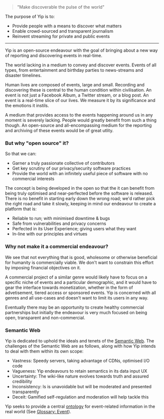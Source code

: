 > "Make discoverable the pulse of the world"

The purpose of Yip is to:

 * Provide people with a means to discover what matters
 * Enable crowd-sourced and transparent journalism
 * Reinvent streaming for private and public events

---

Yip is an open-source endeavour with the goal of bringing about a new way of reporting and discovering events in real-time.

The world lacking in a medium to convey and discover events. Events of all types, from entertainment and birthday parties to news-streams and disaster timelines.

Human lives are composed of events, large and small. Recording and discovering these is central to the human condition within civilisation. An event is not just a Facebook Album, a Twitter stream, or a blog post. An event is a real-time slice of our lives. We measure it by its significance and the emotions it instils.

A medium that provides access to the events happening around us in any moment is severely lacking. People would greatly benefit from such a thing though. An open-source and all-encompassing medium for the reporting and archiving of these events would be of great utlity.

### But why "open source" it?

So that we can:

 * Garner a truly passionate collective of contributors
 * Get key scrutiny of our privacy/security software practices
 * Provide the world with an infinitely useful piece of software with no commercial interests
 
The concept is being developed in the open so that the it can benefit from being truly optimised and near-perfected before the software is released. There is no benefit in starting early down the wrong road; we'd rather pick the right road and take it slowly, keeping in mind our endeavour to create a platform that is:

 * Reliable to run; with minimised downtime & bugs
 * Safe from vulnerabilities and privacy concerns
 * Perfected in its User Experience; giving users what they want
 * In-line with our principles and virtues

### Why not make it a commercial endeavour?

We see that not everything that is good, wholesome or otherwise beneficial for humanity is commercially viable. We don't want to constrain this effort by imposing financial objectives on it.

A commercial project of a similar genre would likely have to focus on a specific niche of events and a particular demographic, and it would have to gear the interface towards monetization, whether in the form of advetisement, tiered access or sponsored events. Yip is concerned with all genres and all use-cases and doesn't want to limit its users in any way.

Eventually there may be an opportunity to create healthy commercial partnerships but initially the endeavour is very much focused on being open, transparent and non-commercial.

### Semantic Web

Yip is dedicated to uphold the ideals and tenets of the [Semantic Web](http://en.wikipedia.org/wiki/Semantic_Web). The challenges of the Semantic Web are as follows, along with how Yip intends to deal with them within its own scope:

 * Vastness: Speedy servers, taking advantage of CDNs, optimised I/O code
 * Vagueness: Yip endeavours to retain semantics in its data input UX
 * Uncertainty: The wiki-like nature evolves towards truth and assured credibility
 * Inconsistency: Is is unavoidable but will be moderated and presented transparently
 * Deceit: Gamified self-regulation and moderation will help tackle this

Yip seeks to provide a central [ontology](http://en.wikipedia.org/wiki/Ontology_(information_science)) for event-related information in the real world (See [Glossary: Event](/Ontology.html#Event-Section)).
